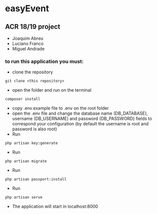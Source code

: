 # easyEvent
## ACR 18/19 project
* Joaquim Abreu
* Luciano Franco
* Miguel Andrade
### to run this application you must:
* clone the repository
```
git clone <this repository>
```
* open the folder and run on the terminal
```
composer install
```
* copy .env.example file to .env on the root folder
* open the .env file and change the database name (DB_DATABASE), username (DB_USERNAME) and password (DB_PASSWORD) fields to correspond your configuration (by default the username is root and password is also root)
* Run 
```
php artisan key:generate
```
* Run 
```
php artisan migrate
```
* Run 
```
php artisan passport:install
```
* Run 
```
php artisan serve
```
* The application will start in localhost:8000
